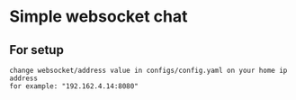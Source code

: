 # Simple websocket chat

## For setup
    change websocket/address value in configs/config.yaml on your home ip address
    for example: "192.162.4.14:8080"
